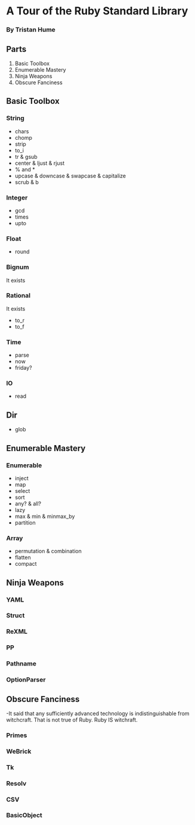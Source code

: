 # A Tour of the Ruby Standard Library
### By Tristan Hume

## Parts

1. Basic Toolbox
2. Enumerable Mastery
3. Ninja Weapons
4. Obscure Fanciness

## Basic Toolbox

### String

- chars
- chomp
- strip
- to_i
- tr & gsub
- center & ljust & rjust
- % and *
- upcase & downcase & swapcase & capitalize
- scrub & b

### Integer

- gcd
- times
- upto

### Float

- round

### Bignum

It exists

### Rational

It exists

- to_r
- to_f

### Time

- parse
- now
- friday?

### IO

- read

## Dir

- glob

## Enumerable Mastery

### Enumerable

- inject
- map
- select
- sort
- any? & all?
- lazy
- max & min & minmax_by
- partition

### Array

- permutation & combination
- flatten
- compact

## Ninja Weapons

### YAML

### Struct

### ReXML

### PP

### Pathname

### OptionParser

## Obscure Fanciness

-It said that any sufficiently advanced technology is indistinguishable from witchcraft. That is not true of Ruby. Ruby IS witchraft.

### Primes

### WeBrick

### Tk

### Resolv

### CSV

### BasicObject
